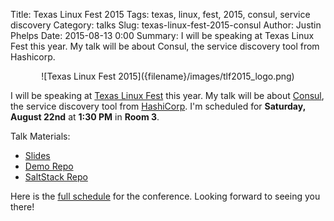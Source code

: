 Title: Texas Linux Fest 2015
Tags: texas, linux, fest, 2015, consul, service discovery
Category: talks
Slug: texas-linux-fest-2015-consul
Author: Justin Phelps
Date: 2015-08-13 0:00
Summary: I will be speaking at Texas Linux Fest this year. My talk will be about Consul, the service discovery tool from Hashicorp.

<center>![Texas Linux Fest 2015]({filename}/images/tlf2015_logo.png)</center>

I will be speaking at [Texas Linux Fest](https://2015.texaslinuxfest.org/) this year. My talk will be about [Consul](https://consul.io/), the service discovery tool from [HashiCorp](https://hashicorp.com/). I'm scheduled for **Saturday, August 22nd** at **1:30 PM** in **Room 3**.

Talk Materials:

 * [Slides]({filename}/slides/Texas_Linux_Fest_2015_Consul.pdf)
 * [Demo Repo](https://github.com/Linuturk/consul-demo)
 * [SaltStack Repo](https://github.com/Linuturk/saltstates/tree/master/consul)

Here is the [full schedule](https://2015.texaslinuxfest.org/schedule) for the conference. Looking forward to seeing you there!
